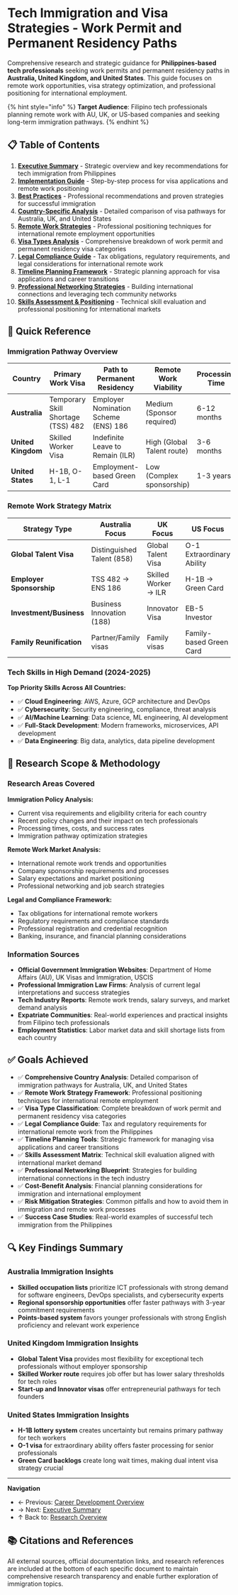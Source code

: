 # Tech Immigration and Visa Strategies - Work Permit and Permanent Residency Paths

Comprehensive research and strategic guidance for **Philippines-based tech professionals** seeking work permits and permanent residency paths in **Australia, United Kingdom, and United States**. This guide focuses on remote work opportunities, visa strategy optimization, and professional positioning for international employment.

{% hint style="info" %}
**Target Audience**: Filipino tech professionals planning remote work with AU, UK, or US-based companies and seeking long-term immigration pathways.
{% endhint %}

## 📋 Table of Contents

1. **[Executive Summary](./executive-summary.md)** - Strategic overview and key recommendations for tech immigration from Philippines
2. **[Implementation Guide](./implementation-guide.md)** - Step-by-step process for visa applications and remote work positioning
3. **[Best Practices](./best-practices.md)** - Professional recommendations and proven strategies for successful immigration
4. **[Country-Specific Analysis](./country-specific-analysis.md)** - Detailed comparison of visa pathways for Australia, UK, and United States
5. **[Remote Work Strategies](./remote-work-strategies.md)** - Professional positioning techniques for international remote employment opportunities
6. **[Visa Types Analysis](./visa-types-analysis.md)** - Comprehensive breakdown of work permit and permanent residency visa categories
7. **[Legal Compliance Guide](./legal-compliance-guide.md)** - Tax obligations, regulatory requirements, and legal considerations for international remote work
8. **[Timeline Planning Framework](./timeline-planning-framework.md)** - Strategic planning approach for visa applications and career transitions
9. **[Professional Networking Strategies](./professional-networking-strategies.md)** - Building international connections and leveraging tech community networks
10. **[Skills Assessment & Positioning](./skills-assessment-positioning.md)** - Technical skill evaluation and professional positioning for international markets

## 🚀 Quick Reference

### Immigration Pathway Overview

| Country | Primary Work Visa | Path to Permanent Residency | Remote Work Viability | Processing Time |
|---------|-------------------|----------------------------|----------------------|-----------------|
| **Australia** | Temporary Skill Shortage (TSS) 482 | Employer Nomination Scheme (ENS) 186 | Medium (Sponsor required) | 6-12 months |
| **United Kingdom** | Skilled Worker Visa | Indefinite Leave to Remain (ILR) | High (Global Talent route) | 3-6 months |
| **United States** | H-1B, O-1, L-1 | Employment-based Green Card | Low (Complex sponsorship) | 1-3 years |

### Remote Work Strategy Matrix

| Strategy Type | Australia Focus | UK Focus | US Focus | Implementation Difficulty |
|---------------|----------------|-----------|-----------|---------------------------|
| **Global Talent Visa** | Distinguished Talent (858) | Global Talent Visa | O-1 Extraordinary Ability | High |
| **Employer Sponsorship** | TSS 482 → ENS 186 | Skilled Worker → ILR | H-1B → Green Card | Medium |
| **Investment/Business** | Business Innovation (188) | Innovator Visa | EB-5 Investor | High |
| **Family Reunification** | Partner/Family visas | Family visas | Family-based Green Card | Variable |

### Tech Skills in High Demand (2024-2025)

**Top Priority Skills Across All Countries:**
- ✅ **Cloud Engineering**: AWS, Azure, GCP architecture and DevOps
- ✅ **Cybersecurity**: Security engineering, compliance, threat analysis
- ✅ **AI/Machine Learning**: Data science, ML engineering, AI development
- ✅ **Full-Stack Development**: Modern frameworks, microservices, API development
- ✅ **Data Engineering**: Big data, analytics, data pipeline development

## 🎯 Research Scope & Methodology

### Research Areas Covered

**Immigration Policy Analysis:**
- Current visa requirements and eligibility criteria for each country
- Recent policy changes and their impact on tech professionals
- Processing times, costs, and success rates
- Immigration pathway optimization strategies

**Remote Work Market Analysis:**
- International remote work trends and opportunities
- Company sponsorship requirements and processes
- Salary expectations and market positioning
- Professional networking and job search strategies

**Legal and Compliance Framework:**
- Tax obligations for international remote workers
- Regulatory requirements and compliance standards
- Professional registration and credential recognition
- Banking, insurance, and financial planning considerations

### Information Sources

- **Official Government Immigration Websites**: Department of Home Affairs (AU), UK Visas and Immigration, USCIS
- **Professional Immigration Law Firms**: Analysis of current legal interpretations and success strategies
- **Tech Industry Reports**: Remote work trends, salary surveys, and market demand analysis
- **Expatriate Communities**: Real-world experiences and practical insights from Filipino tech professionals
- **Employment Statistics**: Labor market data and skill shortage lists from each country

## ✅ Goals Achieved

- ✅ **Comprehensive Country Analysis**: Detailed comparison of immigration pathways for Australia, UK, and United States
- ✅ **Remote Work Strategy Framework**: Professional positioning techniques for international remote employment
- ✅ **Visa Type Classification**: Complete breakdown of work permit and permanent residency visa categories
- ✅ **Legal Compliance Guide**: Tax and regulatory requirements for international remote work from the Philippines
- ✅ **Timeline Planning Tools**: Strategic framework for managing visa applications and career transitions
- ✅ **Skills Assessment Matrix**: Technical skill evaluation aligned with international market demand
- ✅ **Professional Networking Blueprint**: Strategies for building international connections in the tech industry
- ✅ **Cost-Benefit Analysis**: Financial planning considerations for immigration and international employment
- ✅ **Risk Mitigation Strategies**: Common pitfalls and how to avoid them in immigration and remote work processes
- ✅ **Success Case Studies**: Real-world examples of successful tech immigration from the Philippines

## 🔍 Key Findings Summary

### Australia Immigration Insights
- **Skilled occupation lists** prioritize ICT professionals with strong demand for software engineers, DevOps specialists, and cybersecurity experts
- **Regional sponsorship opportunities** offer faster pathways with 3-year commitment requirements
- **Points-based system** favors younger professionals with strong English proficiency and relevant work experience

### United Kingdom Immigration Insights  
- **Global Talent Visa** provides most flexibility for exceptional tech professionals without employer sponsorship
- **Skilled Worker route** requires job offer but has lower salary thresholds for tech roles
- **Start-up and Innovator visas** offer entrepreneurial pathways for tech founders

### United States Immigration Insights
- **H-1B lottery system** creates uncertainty but remains primary pathway for tech workers
- **O-1 visa** for extraordinary ability offers faster processing for senior professionals
- **Green Card backlogs** create long wait times, making dual intent visa strategy crucial

---

**Navigation**
- ← Previous: [Career Development Overview](../README.md)
- → Next: [Executive Summary](executive-summary.md)
- ↑ Back to: [Research Overview](../../README.md)

## 📚 Citations and References

All external sources, official documentation links, and research references are included at the bottom of each specific document to maintain comprehensive research transparency and enable further exploration of immigration topics.